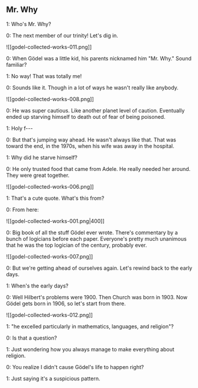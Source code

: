 ## Mr. Why

1: Who's Mr. Why?

0: The next member of our trinity! Let's dig in.

![[godel-collected-works-011.png]]

0: When Gödel was a little kid, his parents nicknamed him "Mr. Why." Sound familiar?

1: No way! That was totally me!

0: Sounds like it. Though in a lot of ways he wasn't really like anybody.

![[godel-collected-works-008.png]]

0: He was super cautious. Like another planet level of caution. Eventually ended up starving himself to death out of fear of being poisoned.

1: Holy f---

0: But that's jumping way ahead. He wasn't always like that. That was toward the end, in the 1970s, when his wife was away in the hospital.

1: Why did he starve himself?

0: He only trusted food that came from Adele. He really needed her around. They were great together.

![[godel-collected-works-006.png]]

1: That's a cute quote. What's this from?

0: From here:

![[godel-collected-works-001.png|400]]

0: Big book of all the stuff Gödel ever wrote. There's commentary by a bunch of logicians before each paper. Everyone's pretty much unanimous that he was the top logician of the century, probably ever.

![[godel-collected-works-007.png]]

0: But we're getting ahead of ourselves again. Let's rewind back to the early days.

1: When's the early days?

0: Well Hilbert's problems were 1900. Then Church was born in 1903. Now Gödel gets born in 1906, so let's start from there.

![[godel-collected-works-012.png]]

1: "he excelled particularly in mathematics, languages, and religion"?

0: Is that a question?

1: Just wondering how you always manage to make everything about religion.

0: You realize I didn't cause Gödel's life to happen right?

1: Just saying it's a suspicious pattern.

